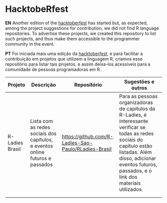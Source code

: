 # HacktobeRfest

**EN**
Another edition of the [hacktoberfest](https://hacktoberfest.digitalocean.com/) has started but, as expected, among the project suggestions for contribution, we did not find R language repositories. To advertise these projects, we created this repository to list such projects, and thus make them accessible to the programmer community in the event.

**PT**
Foi iniciada mais uma edição da [hacktoberfest](https://hacktoberfest.digitalocean.com/), e para facilitar a contribuição em projetos que utilizem a linguagem R, criamos esse repositório para listar tais projetos, e assim deixa-los acessíveis para a comunidade de pessoas programadoras em R. 


| Projeto | Descrição | Repositório | Sugestões e outros |
|------|------|------|------|
| R-Ladies Brasil | Lista com as redes sociais dos capítulos, e eventos online futuros e passados | https://github.com/R-Ladies-Sao-Paulo/RLadies-Brasil  | Para as pessoas organizadoras de capítulos da R-Ladies, é interessante verificar se todas as redes sociais do capítulo estão listadas. Além disso, adicionar eventos futuros, passados, e o link dos materiais utilizados. |
|      |      |      |       | 
|      |      |      |       | 
